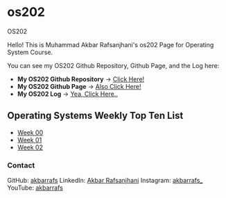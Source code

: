 # os202
OS202

Hello! This is Muhammad Akbar Rafsanjhani's os202 Page for Operating System Course.

You can see my OS202 Github Repository, Github Page, and the Log here:
* **My OS202 Github Repository** -> [Click Here!]()
* **My OS202 Github Page** -> [Also Click Here!]()
* **My OS202 Log** -> [Yea, Click Here..]()

## Operating Systems Weekly Top Ten List
* [Week 00](W00/)
* [Week 01](W01/)
* [Week 02](W02/)

### Contact
GitHub: [akbarrafs](github.com/akbarrafs)
LinkedIn: [Akbar Rafsanjhani](linkedin.com/in/akbarrafsan)
Instagram: [akbarrafs_](instagram.com/akbarrafs_)
YouTube: [akbarrafs](youtube.com/akbarrafs)
